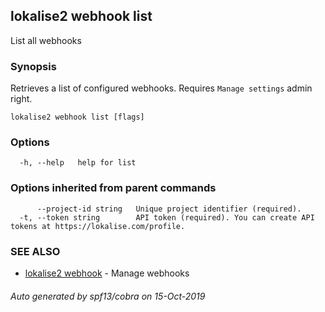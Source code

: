 ## lokalise2 webhook list

List all webhooks

### Synopsis

Retrieves a list of configured webhooks. Requires `Manage settings` admin right.

```
lokalise2 webhook list [flags]
```

### Options

```
  -h, --help   help for list
```

### Options inherited from parent commands

```
      --project-id string   Unique project identifier (required).
  -t, --token string        API token (required). You can create API tokens at https://lokalise.com/profile.
```

### SEE ALSO

* [lokalise2 webhook](lokalise2_webhook.md)	 - Manage webhooks

###### Auto generated by spf13/cobra on 15-Oct-2019
